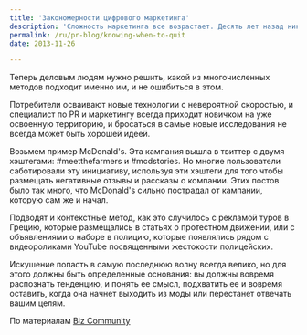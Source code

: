 ```yaml
---
title: 'Закономерности цифрового маркетинга'
description: 'Сложность маркетинга все возрастает. Десять лет назад никто не подумал бы о том, что тематика рекламного объявления должна соответствовать тематике сайта, на котором он размещен, или опираться на историю поисковых запросов пользователей, не говоря о технологии QR- кодов и прочие мобильных технологиях.'
permalink: /ru/pr-blog/knowing-when-to-quit
date: 2013-11-26

---
```


Теперь деловым людям нужно решить, какой из многочисленных методов подходит именно им, и не ошибиться в этом.

Потребители осваивают новые технологии с невероятной скоростью, и специалист по PR и маркетингу всегда приходит новичком на уже освоенную территорию, и бросаться в самые новые исследования не всегда может быть хорошей идеей.

Возьмем пример McDonald's. Эта кампания вышла в твиттер с двумя хэштегами: #meetthefarmers и #mcdstories. Но многие пользователи саботировали эту инициативу, используя эти хэштеги для того чтобы размещать негативные отзывы и рассказы о компании. Этих постов было так много, что McDonald's  сильно пострадал от кампании, которую сам же и начал.

Подводят и контекстные метод, как это случилось с рекламой туров в Грецию, которые размещались в статьях о  протестном движении, или с объявлениями о наборе в полицию, которые появлялись рядом с видеороликами YouTube посвященными жестокости полицейских.

Искушение попасть в самую последнюю волну всегда велико, но для этого должны быть определенные основания: вы должны вовремя распознать тенденцию, и понять ее смысл, подхватить ее и вовремя оставить, когда она начнет выходить из моды или перестанет отвечать вашим целям.

По материалам <a href="https://www.bizcommunity.com/Article/196/423/103696.html">Biz Community</a>

